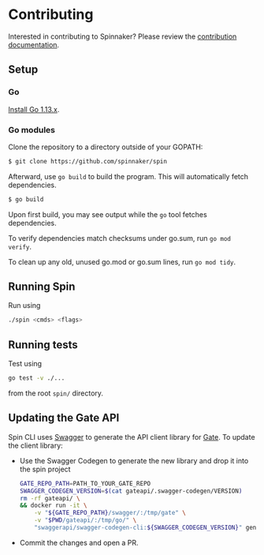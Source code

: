 # Contributing

Interested in contributing to Spinnaker? Please review the [contribution documentation](https://www.spinnaker.io/community/contributing/).

## Setup

### Go

[Install Go 1.13.x](https://golang.org/doc/install). 

### Go modules

Clone the repository to a directory outside of your GOPATH:

```bash
$ git clone https://github.com/spinnaker/spin
```

Afterward, use `go build` to build the program. This will automatically fetch dependencies.

```bash
$ go build
```

Upon first build, you may see output while the `go` tool fetches dependencies.

To verify dependencies match checksums under go.sum, run `go mod verify`.

To clean up any old, unused go.mod or go.sum lines, run `go mod tidy`.


## Running Spin

Run using

```bash
./spin <cmds> <flags>
```


## Running tests

Test using

```bash
go test -v ./...
```

from the root `spin/` directory.

## Updating the Gate API

Spin CLI uses [Swagger](https://swagger.io/) to generate the API client library for [Gate](https://github.com/spinnaker/gate). To update the client library:

- Use the Swagger Codegen to generate the new library and drop it into the spin project
    ```bash
    GATE_REPO_PATH=PATH_TO_YOUR_GATE_REPO
    SWAGGER_CODEGEN_VERSION=$(cat gateapi/.swagger-codegen/VERSION)
    rm -rf gateapi/ \
    && docker run -it \
        -v "${GATE_REPO_PATH}/swagger/:/tmp/gate" \
        -v "$PWD/gateapi/:/tmp/go/" \
        "swaggerapi/swagger-codegen-cli:${SWAGGER_CODEGEN_VERSION}" generate -i /tmp/gate/swagger.json -l go -o /tmp/go/
    ```
- Commit the changes and open a PR.
